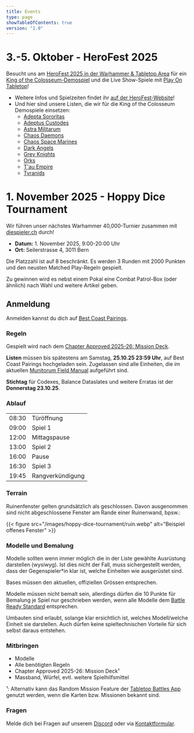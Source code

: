 ```yaml
---
title: Events
type: page
showTableOfContents: true
version: "1.0"
---
```

# 3.-5. Oktober - HeroFest 2025

Besucht uns am [HeroFest 2025 in der Warhammer & Tabletop Area](https://herofest.ch/de/hallenplaene) für ein [King of the Colosseum-Demospiel](https://playontabletop.com/king-of-the-colosseum/) und die Live Show-Spiele mit [Play On Tabletop](https://www.youtube.com/c/PlayOnTabletop)!

- Weitere Infos und Spielzeiten findet ihr [auf der HeroFest-Website](https://herofest.ch/de/exhibitors/10372)!
- Und hier sind unsere Listen, die wir für die King of the Colosseum Demospiele einsetzen:
  - [Adepta Sororitas](/de/herofest/adepta-sororitas)
  - [Adeptus Custodes](/de/herofest/adeptus-custodes)
  - [Astra Militarum](/de/herofest/astra-militarum)
  - [Chaos Daemons](/de/herofest/chaos-daemons)
  - [Chaos Space Marines](/de/herofest/chaos-space-marines)
  - [Dark Angels](/de/herofest/dark-angels)
  - [Grey Knights](/de/herofest/grey-knights)
  - [Orks](/de/herofest/orks)
  - [T'au Empire](/de/herofest/tau-empire)
  - [Tyranids](/de/herofest/tyranids)


# 1. November 2025 - Hoppy Dice Tournament

Wir führen unser nächstes Warhammer 40,000-Turnier zusammen mit [diespieler.ch](https://diespieler.ch) durch!

- **Datum:** 1. November 2025, 9:00-20:00 Uhr
- **Ort:** Seilerstrasse 4, 3011 Bern

Die Platzzahl ist auf 8 beschränkt. Es werden 3 Runden mit 2000 Punkten und den neusten Matched Play-Regeln gespielt.

Zu gewinnen wird es nebst einem Pokal eine Combat Patrol-Box (oder ähnlich) nach Wahl und weitere Artikel geben.


## Anmeldung

Anmelden kannst du dich auf [Best Coast Pairings](https://www.bestcoastpairings.com/event/ijUUu1YKB1KM).


### Regeln

Gespielt wird nach dem [Chapter Approved 2025-26: Mission Deck](https://www.warhammer-community.com/en-gb/downloads/warhammer-40000/).

**Listen** müssen bis spätestens am Samstag, **25.10.25 23:59 Uhr**, auf Best Coast Pairings hochgeladen sein.
Zugelassen sind alle Einheiten, die im aktuellen [Munitorum Field Manual](https://www.warhammer-community.com/en-gb/downloads/warhammer-40000/) aufgeführt sind.

**Stichtag** für Codexes, Balance Dataslates und weitere Erratas ist der **Donnerstag 23.10.25**.


### Ablauf

|        |                  | 
| ------ | ---------------- |
| 08:30  | Türöffnung       |
| 09:00  | Spiel 1          |
| 12:00  | Mittagspause     |
| 13:00  | Spiel 2          |
| 16:00  | Pause            |
| 16:30  | Spiel 3          |
| 19:45  | Rangverkündigung |


### Terrain

Ruinenfenster gelten grundsätzlich als geschlossen. Davon ausgenommen sind nicht abgeschlossene Fenster am Rande einer Ruinenwand, bpsw.:

{{< figure src="/images/hoppy-dice-tournament/ruin.webp" alt="Beispiel offenes Fenster" >}}


### Modelle und Bemalung

Modelle sollten wenn immer möglich die in der Liste gewählte Ausrüstung darstellen (wysiwyg).
Ist dies nicht der Fall, muss sichergestellt werden, dass der Gegenspieler\*in klar ist, welche Einheiten wie ausgerüstet sind.

Bases müssen den aktuellen, offiziellen Grössen entsprechen.

Modelle müssen nicht bemalt sein, allerdings dürfen die 10 Punkte für Bemalung je Spiel nur geschrieben werden, wenn alle Modelle dem [Battle Ready Standard](https://www.warhammer-community.com/en-gb/articles/xcSERTQx/citadel-colour-just-what-is-battle-ready/) entsprechen.

Umbauten sind erlaubt, solange klar ersichtlich ist, welches Modell/welche Einheit sie darstellen.
Auch dürfen keine spieltechnischen Vorteile für sich selbst daraus entstehen.


### Mitbringen

- Modelle
- Alle benötigten Regeln
- Chapter Approved 2025-26: Mission Deck¹
- Massband, Würfel, evtl. weitere Spielhilfsmittel

¹: Alternativ kann das Random Mission Feature der [Tabletop Battles App](https://ttba.goonhammer.com/) genutzt werden, wenn die Karten bzw. Missionen bekannt sind.


### Fragen

Melde dich bei Fragen auf unserem [Discord](https://discord.gg/Vzq39FbuYt) oder via [Kontaktformular](/de/contact/).
